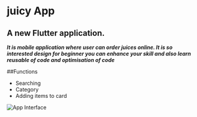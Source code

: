 # juicy App

## A new Flutter application.


***It is mobile application where user can order juices online. It is so interested design for beginner you can enhance your skill and also learn reusable of code and optimisation of code***

##Functions
- Searching
- Category
- Adding items to card




![App Interface](https://www.behance.net/gallery/95529947/Juice-App)
